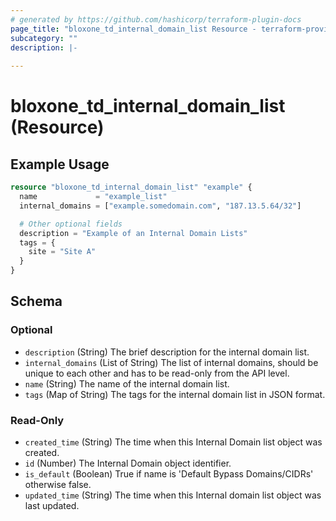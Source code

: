 ```yaml
---
# generated by https://github.com/hashicorp/terraform-plugin-docs
page_title: "bloxone_td_internal_domain_list Resource - terraform-provider-bloxone"
subcategory: ""
description: |-
  
---
```


# bloxone_td_internal_domain_list (Resource)



## Example Usage

```terraform
resource "bloxone_td_internal_domain_list" "example" {
  name             = "example_list"
  internal_domains = ["example.somedomain.com", "187.13.5.64/32"]

  # Other optional fields
  description = "Example of an Internal Domain Lists"
  tags = {
    site = "Site A"
  }
}
```

<!-- schema generated by tfplugindocs -->
## Schema

### Optional

- `description` (String) The brief description for the internal domain list.
- `internal_domains` (List of String) The list of internal domains, should be unique to each other and has to be read-only from the API level.
- `name` (String) The name of the internal domain list.
- `tags` (Map of String) The tags for the internal domain list in JSON format.

### Read-Only

- `created_time` (String) The time when this Internal Domain list object was created.
- `id` (Number) The Internal Domain object identifier.
- `is_default` (Boolean) True if name is 'Default Bypass Domains/CIDRs' otherwise false.
- `updated_time` (String) The time when this Internal domain list object was last updated.
